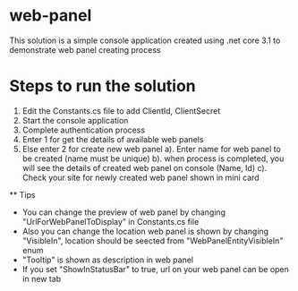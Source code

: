 # web-panel
This solution is a simple console application created using .net core 3.1 to demonstrate web panel creating process
# Steps to run the solution
1. Edit the Constants.cs file to add ClientId, ClientSecret
2. Start the console application
3. Complete authentication process
4. Enter 1 for get the details of available web panels
5. Else enter 2 for create new web panel
  a). Enter name for web panel to be created (name must be unique)
  b). when process is completed, you will see the details of created web panel on console (Name, Id)
  c). Check your site for newly created web panel shown in mini card
  
 ** Tips
 - You can change the preview of web panel by changing "UrlForWebPanelToDisplay" in Constants.cs file
 - Also you can change the location web panel is shown by changing "VisibleIn", location should be seected from "WebPanelEntityVisibleIn" enum
 - "Tooltip" is shown as description in web panel
 - If you set "ShowInStatusBar" to true, url on your web panel can be open in new tab
